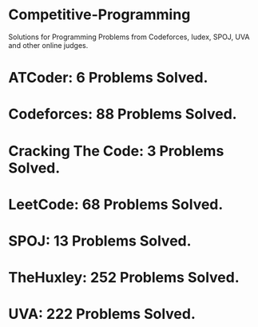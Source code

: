 # Competitive-Programming
Solutions for Programming Problems from Codeforces, Iudex, SPOJ, UVA and other online judges.

# ATCoder: 6 Problems Solved.
# Codeforces: 88 Problems Solved.
# Cracking The Code: 3 Problems Solved.
# LeetCode: 68 Problems Solved.
# SPOJ: 13 Problems Solved.
# TheHuxley: 252 Problems Solved.
# UVA: 222 Problems Solved.

